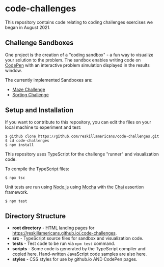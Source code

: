 # code-challenges
This repository contains code relating to coding challenges
exercises we began in August 2021.

## Challenge Sandboxes

One project is the creation of a "coding sandbox" - a fun way
to visualize your solution to the problem.  The sandbox enables
writing code on [CodePen](http://codepen.io) with an interactive
problem simulation displayed in the results window.

The currently implemented Sandboxes are:

- [Maze Challenge](https://reskillamericans.github.io/code-challenges/maze-challenge)
- [Sorting Challenge](https://reskillamericans.github.io/code-challenges/sorting-challenge)

## Setup and Installation

If you want to contribute to this repository, you can edit the files
on your local machine to experiment and test:

```
$ github clone https://github.com/reskillamericans/code-challenges.git
$ cd code-challenges
$ npm install
```

This repository uses TypeScript for the challenge "runner" and visualization
code.

To compile the TypeScript files:

```
$ npx tsc
```

Unit tests are run using [Node.js](https://nodejs.org/en/) using [Mocha](https://mochajs.org/) with the [Chai](https://www.chaijs.com/) assertion framework.

```
$ npm test
```

## Directory Structure

- **root directory** - HTML landing pages for https://reskillamericans.github.io/.code-challenges.
- **src** - TypeScript source files for sandbox and visualization code.
- **tests** - Test code to be run via ```npm test``` command.
- **scripts** - Some code is generated by the TypeScript compiler and copied here.  Hand-written JavaScript code samples are also here.
- **styles** - CSS styles for use by github.io AND CodePen pages.


